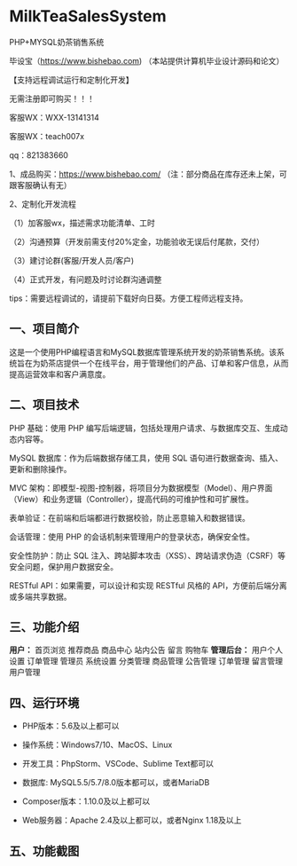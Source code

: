 # MilkTeaSalesSystem
 PHP+MYSQL奶茶销售系统

毕设宝（https://www.bishebao.com) （本站提供计算机毕业设计源码和论文）

【支持远程调试运行和定制化开发】

无需注册即可购买！！！

客服WX：WXX-13141314

客服WX：teach007x

qq：821383660


1、成品购买：https://www.bishebao.com/ （注：部分商品在库存还未上架，可跟客服确认有无）

2、定制化开发流程

（1）加客服wx，描述需求功能清单、工时

（2）沟通预算（开发前需支付20%定金，功能验收无误后付尾款，交付）

（3）建讨论群(客服/开发人员/客户)

（4）正式开发，有问题及时讨论群沟通调整

tips：需要远程调试的，请提前下载好向日葵。方便工程师远程支持。
<h2>一、项目简介</h2>
这是一个使用PHP编程语言和MySQL数据库管理系统开发的奶茶销售系统。该系统旨在为奶茶店提供一个在线平台，用于管理他们的产品、订单和客户信息，从而提高运营效率和客户满意度。
<h2>二、项目技术</h2>
PHP 基础：使用 PHP 编写后端逻辑，包括处理用户请求、与数据库交互、生成动态内容等。

MySQL 数据库：作为后端数据存储工具，使用 SQL 语句进行数据查询、插入、更新和删除操作。

MVC 架构：即模型-视图-控制器，将项目分为数据模型（Model）、用户界面（View）和业务逻辑（Controller），提高代码的可维护性和可扩展性。

表单验证：在前端和后端都进行数据校验，防止恶意输入和数据错误。

会话管理：使用 PHP 的会话机制来管理用户的登录状态，确保安全性。

安全性防护：防止 SQL 注入、跨站脚本攻击（XSS）、跨站请求伪造（CSRF）等安全问题，保护用户数据安全。

RESTful API：如果需要，可以设计和实现 RESTful 风格的 API，方便前后端分离或多端共享数据。
<h2>三、功能介绍</h2>
<div class="markdown-heading" dir="auto">
<div class="markdown-heading" dir="auto">

<strong>用户：</strong>
首页浏览 推荐商品 商品中心 站内公告 留言 购物车
<strong>管理后台：</strong>
用户个人设置 订单管理
管理员 系统设置 分类管理 商品管理 公告管理 订单管理 留言管理 用户管理

</div>
</div>
<h2>四、运行环境</h2>
<ul dir="auto">
 	<li>
<p dir="auto">PHP版本：5.6及以上都可以</p>
</li>
 	<li>
<p dir="auto">操作系统：Windows7/10、MacOS、Linux</p>
</li>
 	<li>
<p dir="auto">开发工具：PhpStorm、VSCode、Sublime Text都可以</p>
</li>
 	<li>
<p dir="auto">数据库: MySQL5.5/5.7/8.0版本都可以，或者MariaDB</p>
</li>
 	<li>
<p dir="auto">Composer版本：1.10.0及以上都可以</p>
</li>
 	<li>
<p dir="auto">Web服务器：Apache 2.4及以上都可以，或者Nginx 1.18及以上</p>
</li>
</ul>
<h2>五、功能截图</h2>
<img class="aligncenter size-full wp-image" src="https://www.bishebao.com/wp-content/uploads/2024/10/A002奶茶店管理/result/output_Snipaste_2024-06-14_10-44-31_1.png" alt="" />
<img class="aligncenter size-full wp-image" src="https://www.bishebao.com/wp-content/uploads/2024/10/A002奶茶店管理/result/output_Snipaste_2024-06-14_10-45-30_2.png" alt="" />
<img class="aligncenter size-full wp-image" src="https://www.bishebao.com/wp-content/uploads/2024/10/A002奶茶店管理/result/output_Snipaste_2024-06-14_10-45-46_3.png" alt="" />
<img class="aligncenter size-full wp-image" src="https://www.bishebao.com/wp-content/uploads/2024/10/A002奶茶店管理/result/output_Snipaste_2024-06-14_10-49-18_4.png" alt="" />
<img class="aligncenter size-full wp-image" src="https://www.bishebao.com/wp-content/uploads/2024/10/A002奶茶店管理/result/output_Snipaste_2024-06-14_10-49-25_5.png" alt="" />
<img class="aligncenter size-full wp-image" src="https://www.bishebao.com/wp-content/uploads/2024/10/A002奶茶店管理/result/output_Snipaste_2024-06-14_10-49-39_6.png" alt="" />
<img class="aligncenter size-full wp-image" src="https://www.bishebao.com/wp-content/uploads/2024/10/A002奶茶店管理/result/output_Snipaste_2024-06-14_11-00-22_7.png" alt="" />
<img class="aligncenter size-full wp-image" src="https://www.bishebao.com/wp-content/uploads/2024/10/A002奶茶店管理/result/output_Snipaste_2024-06-14_11-00-31_8.png" alt="" />
<img class="aligncenter size-full wp-image" src="https://www.bishebao.com/wp-content/uploads/2024/10/A002奶茶店管理/result/output_Snipaste_2024-06-14_11-00-37_9.png" alt="" />
<img class="aligncenter size-full wp-image" src="https://www.bishebao.com/wp-content/uploads/2024/10/A002奶茶店管理/result/output_Snipaste_2024-06-14_11-00-44_10.png" alt="" />